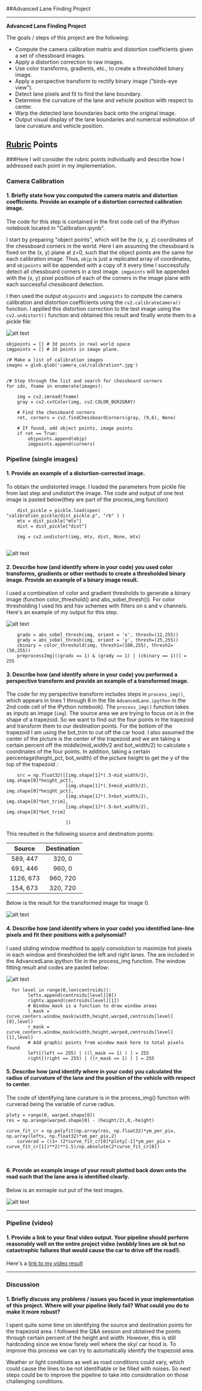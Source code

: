 ##Advanced Lane Finding Project

---

**Advanced Lane Finding Project**

The goals / steps of this project are the following:

* Compute the camera calibration matrix and distortion coefficients given a set of chessboard images.
* Apply a distortion correction to raw images.
* Use color transforms, gradients, etc., to create a thresholded binary image.
* Apply a perspective transform to rectify binary image ("birds-eye view").
* Detect lane pixels and fit to find the lane boundary.
* Determine the curvature of the lane and vehicle position with respect to center.
* Warp the detected lane boundaries back onto the original image.
* Output visual display of the lane boundaries and numerical estimation of lane curvature and vehicle position.

[//]: # (Image References)

[image1]: ./output_images/undistorted.png "Undistorted"
[image2]: ./output_images/undistort5.jpg "Road Transformed"
[image3]: ./output_images/threshold0.jpg "Threshold"
[image4]: ./output_images/track0.jpg "Warp"
[image5]: ./output_images/fit0.jpg "Fit Visual"
[image6]: ./output_images/fin0.jpg "Output"
[image7]: ./output_images/warped.jpg "Warped"
[image8]: ./output_images/fin0.jpg "Final"

[video1]: ./dummy.mp4 "Video"

## [Rubric](https://review.udacity.com/#!/rubrics/571/view) Points
###Here I will consider the rubric points individually and describe how I addressed each point in my implementation.  



### Camera Calibration

#### 1. Briefly state how you computed the camera matrix and distortion coefficients. Provide an example of a distortion corrected calibration image.

The code for this step is contained in the first code cell of the IPython notebook located in "Calibration.ipynb".  

I start by preparing "object points", which will be the (x, y, z) coordinates of the chessboard corners in the world. Here I am assuming the chessboard is fixed on the (x, y) plane at z=0, such that the object points are the same for each calibration image.  Thus, `objp` is just a replicated array of coordinates, and `objpoints` will be appended with a copy of it every time I successfully detect all chessboard corners in a test image.  `imgpoints` will be appended with the (x, y) pixel position of each of the corners in the image plane with each successful chessboard detection.  

I then used the output `objpoints` and `imgpoints` to compute the camera calibration and distortion coefficients using the `cv2.calibrateCamera()` function.  I applied this distortion correction to the test image using the `cv2.undistort()` function and obtained this result and finally wrote them to a pickle file: 

![alt text][image1]

```
objpoints = [] # 3d points in real world space
imgpoints = [] # 2d points in image plane.

/# Make a list of calibration images
images = glob.glob('camera_cal/calibration*.jpg')


/# Step through the list and search for chessboard corners
for idx, fname in enumerate(images):

    img = cv2.imread(fname)
    gray = cv2.cvtColor(img, cv2.COLOR_BGR2GRAY)

    # Find the chessboard corners
    ret, corners = cv2.findChessboardCorners(gray, (9,6), None)

    # If found, add object points, image points
    if ret == True:
        objpoints.append(objp)
        imgpoints.append(corners)
```

### Pipeline (single images)

#### 1. Provide an example of a distortion-corrected image.

To obtain the undistorted image. I loaded the parameters from pickle file from last step and undistort the image. The code and output of one test image is pasted below(they are part of the process_img function)

```
	dist_pickle = pickle.load(open( "calibration_pickle/dist_pickle.p", "rb" ) )
    mtx = dist_pickle["mtx"]
    dist = dist_pickle["dist"]

    img = cv2.undistort(img, mtx, dist, None, mtx)
    
```
![alt text][image2]
#### 2. Describe how (and identify where in your code) you used color transforms, gradients or other methods to create a thresholded binary image.  Provide an example of a binary image result.
I used a combination of color and gradient thresholds to generate a binary image (function color_threshold() and abs_sobel_thresh()).  For color thresholding I used hls and hsv schemes with filters on s and v channels. Here's an example of my output for this step.  

![alt text][image3]

```
	gradx = abs_sobel_thresh(img, orient = 'x', thresh=(12,255))
    grady = abs_sobel_thresh(img, orient = 'y', thresh=(25,255))
    cbinary = color_threshold(img, thresh1=(100,255), thresh2=(50,255))
    preprocessImg[((gradx == 1) & (grady == 1) | (cbinary == 1))] = 255

```

#### 3. Describe how (and identify where in your code) you performed a perspective transform and provide an example of a transformed image.

The code for my perspective transform includes steps in `process_img()`, which appears in lines 1 through 8 in the file `AdvancedLane.ipython`  in the 2nd code cell of the IPython notebook).  The `process_img()` function takes as inputs an image (`img`).  The source area we are trying to focus on is in the shape of a trapezoid. So we want to find out the four points in the trapezoid and transform them to our destination points. For the bottom of the trapezoid I am using the bot_trim to cut off the car hood. I also assumed the center of the picture is the center of the trapezoid and we are taking a certain percent off the middle(mid_width/2 and bot_width/2) to calculate x coordinates  of the four points. In addition, taking a certain percentage(height_pct, bot_width) of the picture height to get the y of the top of the trapezoid  :

```
    src = np.float32([[img.shape[1]*(.5-mid_width/2), img.shape[0]*height_pct], 
                      [img.shape[1]*(.5+mid_width/2), img.shape[0]*height_pct],
                      [img.shape[1]*(.5+bot_width/2), img.shape[0]*bot_trim],
                      [img.shape[1]*(.5-bot_width/2), img.shape[0]*bot_trim]
                      
                      ])

```
This resulted in the following source and destination points:

| Source        | Destination   | 
|:-------------:|:-------------:| 
| 589, 447      | 320, 0        | 
| 691, 446      | 960, 0      |
| 1126, 673     | 960, 720      |
| 154, 673      | 320, 720        |

Below is the result for the transformed image for image 0.

![alt text][image4]

#### 4. Describe how (and identify where in your code) you identified lane-line pixels and fit their positions with a polynomial?

I used sliding window medthod to apply convolution to maximize hot pixels in each window and thresholded the left and right lanes. The are included in the AdvancedLane.ipython file in the process_img function. The window fitting result and codes are pasted below:

![alt text][image5]


```
  for level in range(0,len(centroids)):
        leftx.append(centroids[level][0])
        rightx.append(centroids[level][1])
        # Window_mask is a function to draw window areas
        l_mask = curve_centers.window_mask(width,height,warped,centroids[level][0],level)
        r_mask = curve_centers.window_mask(width,height,warped,centroids[level][1],level)
        # Add graphic points from window mask here to total pixels found 
        left[(left == 255) | ((l_mask == 1) ) ] = 255
        right[(right == 255) | ((r_mask == 1) ) ] = 255

```



#### 5. Describe how (and identify where in your code) you calculated the radius of curvature of the lane and the position of the vehicle with respect to center.

The code of identifying lane curature is in the process_img() function with curverad being the variable of curve radius.


```
ploty = range(0, warped.shape[0])
res = np.arange(warped.shape[0] - (height/2),0,-height)

curve_fit_cr = np.polyfit(np.array(res, np.float32)*ym_per_pix, np.array(leftx, np.float32)*xm_per_pix,2)
    curverad = ((1+ (2*curve_fit_cr[0]*ploty[-1]*ym_per_pix + curve_fit_cr[1])**2)**1.5)/np.absolute(2*curve_fit_cr[0])
    
    
```



#### 6. Provide an example image of your result plotted back down onto the road such that the lane area is identified clearly.
Below is an exmaple out put of the test images.

![alt text][image6]

---

### Pipeline (video)

#### 1. Provide a link to your final video output.  Your pipeline should perform reasonably well on the entire project video (wobbly lines are ok but no catastrophic failures that would cause the car to drive off the road!).

Here's a [link to my video result](https://youtu.be/APdTBTu8Vvw)

---

### Discussion

#### 1. Briefly discuss any problems / issues you faced in your implementation of this project.  Where will your pipeline likely fail?  What could you do to make it more robust?

I spent quite some time on identifying the source and destination points for the trapezoid area. I followed the Q&A session and obtained the points through certain percent of the height and width. However, this is still hardcoding since  we know farely well where the sky/ car hood is. To improve this process we can try to automatically identify the trapezoid area.


Weather or light conditions as well as road conditions could vary, which could cause the lines to be not identifiable or be filled with noises. So next steps could be to improve the pipeline to take into consideration on those challenging conditions.


